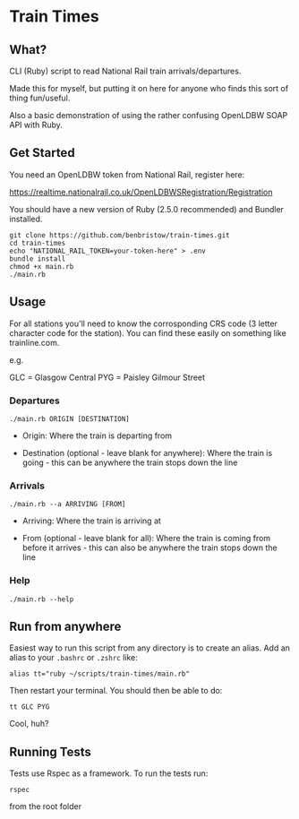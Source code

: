 # Train Times

## What?

CLI (Ruby) script to read National Rail train arrivals/departures.

Made this for myself, but putting it on here for anyone who finds this sort of thing fun/useful.

Also a basic demonstration of using the rather confusing OpenLDBW SOAP API with Ruby.

## Get Started

You need an OpenLDBW token from National Rail, register here:

https://realtime.nationalrail.co.uk/OpenLDBWSRegistration/Registration

You should have a new version of Ruby (2.5.0 recommended) and Bundler installed.

```
git clone https://github.com/benbristow/train-times.git
cd train-times
echo "NATIONAL_RAIL_TOKEN=your-token-here" > .env
bundle install
chmod +x main.rb
./main.rb
```

## Usage

For all stations you'll need to know the corrosponding CRS code (3 letter character code for the station). You can find these easily on something like trainline.com.

e.g.

GLC = Glasgow Central
PYG = Paisley Gilmour Street

### Departures

```
./main.rb ORIGIN [DESTINATION]
```

* Origin: Where the train is departing from

* Destination (optional - leave blank for anywhere): Where the train is going - this can be anywhere the train stops down the line

### Arrivals

```
./main.rb --a ARRIVING [FROM]
```

* Arriving: Where the train is arriving at

* From (optional - leave blank for all): Where the train is coming from before it arrives - this can also be anywhere the train stops down the line

### Help

```
./main.rb --help
```

## Run from anywhere

Easiest way to run this script from any directory is to create an alias. Add an alias to your `.bashrc` or `.zshrc` like:

```
alias tt="ruby ~/scripts/train-times/main.rb"
```

Then restart your terminal. You should then be able to do:

```
tt GLC PYG
```

Cool, huh?

## Running Tests

Tests use Rspec as a framework. To run the tests run:

```
rspec
```

from the root folder